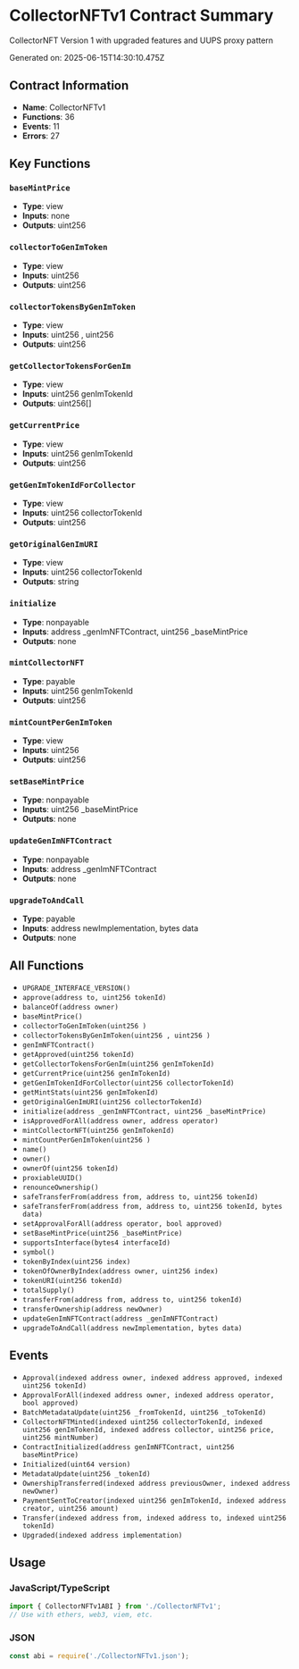 # CollectorNFTv1 Contract Summary

CollectorNFT Version 1 with upgraded features and UUPS proxy pattern

Generated on: 2025-06-15T14:30:10.475Z

## Contract Information
- **Name**: CollectorNFTv1
- **Functions**: 36
- **Events**: 11
- **Errors**: 27

## Key Functions

### `baseMintPrice`
- **Type**: view
- **Inputs**: none
- **Outputs**: uint256 

### `collectorToGenImToken`
- **Type**: view
- **Inputs**: uint256 
- **Outputs**: uint256 

### `collectorTokensByGenImToken`
- **Type**: view
- **Inputs**: uint256 , uint256 
- **Outputs**: uint256 

### `getCollectorTokensForGenIm`
- **Type**: view
- **Inputs**: uint256 genImTokenId
- **Outputs**: uint256[] 

### `getCurrentPrice`
- **Type**: view
- **Inputs**: uint256 genImTokenId
- **Outputs**: uint256 

### `getGenImTokenIdForCollector`
- **Type**: view
- **Inputs**: uint256 collectorTokenId
- **Outputs**: uint256 

### `getOriginalGenImURI`
- **Type**: view
- **Inputs**: uint256 collectorTokenId
- **Outputs**: string 

### `initialize`
- **Type**: nonpayable
- **Inputs**: address _genImNFTContract, uint256 _baseMintPrice
- **Outputs**: none

### `mintCollectorNFT`
- **Type**: payable
- **Inputs**: uint256 genImTokenId
- **Outputs**: uint256 

### `mintCountPerGenImToken`
- **Type**: view
- **Inputs**: uint256 
- **Outputs**: uint256 

### `setBaseMintPrice`
- **Type**: nonpayable
- **Inputs**: uint256 _baseMintPrice
- **Outputs**: none

### `updateGenImNFTContract`
- **Type**: nonpayable
- **Inputs**: address _genImNFTContract
- **Outputs**: none

### `upgradeToAndCall`
- **Type**: payable
- **Inputs**: address newImplementation, bytes data
- **Outputs**: none



## All Functions

- `UPGRADE_INTERFACE_VERSION()`
- `approve(address to, uint256 tokenId)`
- `balanceOf(address owner)`
- `baseMintPrice()`
- `collectorToGenImToken(uint256 )`
- `collectorTokensByGenImToken(uint256 , uint256 )`
- `genImNFTContract()`
- `getApproved(uint256 tokenId)`
- `getCollectorTokensForGenIm(uint256 genImTokenId)`
- `getCurrentPrice(uint256 genImTokenId)`
- `getGenImTokenIdForCollector(uint256 collectorTokenId)`
- `getMintStats(uint256 genImTokenId)`
- `getOriginalGenImURI(uint256 collectorTokenId)`
- `initialize(address _genImNFTContract, uint256 _baseMintPrice)`
- `isApprovedForAll(address owner, address operator)`
- `mintCollectorNFT(uint256 genImTokenId)`
- `mintCountPerGenImToken(uint256 )`
- `name()`
- `owner()`
- `ownerOf(uint256 tokenId)`
- `proxiableUUID()`
- `renounceOwnership()`
- `safeTransferFrom(address from, address to, uint256 tokenId)`
- `safeTransferFrom(address from, address to, uint256 tokenId, bytes data)`
- `setApprovalForAll(address operator, bool approved)`
- `setBaseMintPrice(uint256 _baseMintPrice)`
- `supportsInterface(bytes4 interfaceId)`
- `symbol()`
- `tokenByIndex(uint256 index)`
- `tokenOfOwnerByIndex(address owner, uint256 index)`
- `tokenURI(uint256 tokenId)`
- `totalSupply()`
- `transferFrom(address from, address to, uint256 tokenId)`
- `transferOwnership(address newOwner)`
- `updateGenImNFTContract(address _genImNFTContract)`
- `upgradeToAndCall(address newImplementation, bytes data)`

## Events

- `Approval(indexed address owner, indexed address approved, indexed uint256 tokenId)`
- `ApprovalForAll(indexed address owner, indexed address operator, bool approved)`
- `BatchMetadataUpdate(uint256 _fromTokenId, uint256 _toTokenId)`
- `CollectorNFTMinted(indexed uint256 collectorTokenId, indexed uint256 genImTokenId, indexed address collector, uint256 price, uint256 mintNumber)`
- `ContractInitialized(address genImNFTContract, uint256 baseMintPrice)`
- `Initialized(uint64 version)`
- `MetadataUpdate(uint256 _tokenId)`
- `OwnershipTransferred(indexed address previousOwner, indexed address newOwner)`
- `PaymentSentToCreator(indexed uint256 genImTokenId, indexed address creator, uint256 amount)`
- `Transfer(indexed address from, indexed address to, indexed uint256 tokenId)`
- `Upgraded(indexed address implementation)`

## Usage

### JavaScript/TypeScript
```typescript
import { CollectorNFTv1ABI } from './CollectorNFTv1';
// Use with ethers, web3, viem, etc.
```

### JSON
```javascript
const abi = require('./CollectorNFTv1.json');
```
